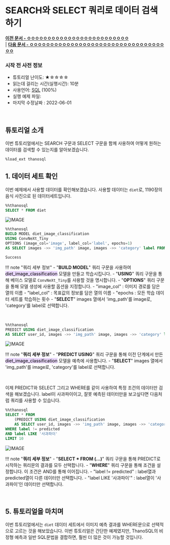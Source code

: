 # SEARCH와 SELECT 쿼리로 데이터 검색하기

**[이전 문서 - ㅇㅇㅇㅇㅇㅇㅇㅇㅇㅇㅇㅇㅇㅇㅇㅇㅇㅇㅇㅇㅇㅇㅇㅇㅇ](ㅇㅇㅇㅇㅇㅇㅇㅇㅇㅇ)** <br>| **[다음 문서 - ㅇㅇㅇㅇㅇㅇㅇㅇㅇㅇㅇㅇㅇㅇㅇㅇㅇㅇㅇㅇㅇㅇㅇㅇㅇㅇㅇㅇㅇㅇㅇㅇㅇㅇㅇ](ㅇㅇㅇㅇㅇㅇㅇㅇㅇㅇㅇㅇㅇㅇㅇㅇㅇ)**

### 시작 전 사전 정보

- 튜토리얼 난이도: ★☆☆☆☆
- 읽는데 걸리는 시간(실행시간): 10분
- 사용언어: [SQL](https://ko.wikipedia.org/wiki/SQL) (100%)
- 실행 예제 파일:
- 마지막 수정날짜 : 2022-06-01

<br>

## 튜토리얼 소개

이번 튜토리얼에서는 SEARCH 구문과 SELECT 구문을 함께 사용하여 어떻게 원하는 데이터를 검색할 수 있는지를 알아보겠습니다.



```sql
%load_ext thanosql
```

## 1. 데이터 세트 확인

이번 예제에서 사용할 데이터를 확인해보겠습니다. 사용할 데이터는 `diet`로, 1190장의 음식 사진으로 된 데이터세트입니다.


```sql
%%thanosql
SELECT * FROM diet
```

![IMAGE](/img/thanosql_search/base_search/select_dataset.png)


```sql
%%thanosql
BUILD MODEL diet_image_classification
USING ConvNeXt_Tiny
OPTIONS (image_col='image', label_col='label', epochs=1)
AS SELECT images ->> 'img_path' image, images ->> 'category' label FROM diet
```

    Success


!!! note "쿼리 세부 정보"
    - "__BUILD MODEL__" 쿼리 구문을 사용하여 <mark style="background-color:#E9D7FD ">diet_image_classification</mark> 모델을 만들고 학습시킵니다.
    - "__USING__" 쿼리 구문을 통해 베이스 모델로 `ConvNeXt_Tiny`를 사용할 것을 명시합니다.
    - "__OPTIONS__" 쿼리 구문을 통해 모델 생성에 사용할 옵션을 지정합니다.
        - "image_col" : 이미지 경로를 담은 열의 이름
        - "label_col" : 목표값의 정보를 담은 열의 이름
        - "epochs : 모든 학습 데이터 세트를 학습하는 횟수
    - "__SELECT__" images 열에서 'img_path'를 image로, 'category'를 label로 선택합니다.

<br>


```sql
%%thanosql
PREDICT USING diet_image_classification
AS SELECT user_id, images ->> 'img_path' image, images ->> 'category' label FROM diet
```

![IMAGE](/img/thanosql_search/base_search/predicted.png)


!!! note "__쿼리 세부 정보__"
    - "__PREDICT USING__" 쿼리 구문을 통해 이전 단계에서 만든 <mark style="background-color:#E9D7FD ">diet_image_classification</mark> 모델을 예측에 사용합니다.
    - "__SELECT__" images 열에서 'img_path'를 image로, 'category'를 label로 선택합니다.

<br>

이제 PREDICT와 SELECT 그리고 WHERE를 같이 사용하여 특정 조건의 데이터만 검색을 해보겠습니다. label이 사과파이이고, 잘못 예측된 데이터만을 보고싶다면 다음처럼 쿼리를 사용할 수 있습니다.


```sql
%%thanosql
SELECT * FROM
    (PREDICT USING diet_image_classification
    AS SELECT user_id, images ->> 'img_path' image, images ->> 'category' label FROM diet)
WHERE label != predicted
AND label LIKE '사과파이'
LIMIT 10
```

![IMAGE](/img/thanosql_search/base_search/predicted_with_where.png)


!!! note "__쿼리 세부 정보__"
    - "__SELECT * FROM (...)__" 쿼리 구문을 통해 PREDICT로 시작하는 쿼리문의 결과를 모두 선택합니다.
    - "__WHERE__" 쿼리 구문을 통해 조건을 설정합니다. 이 조건은 AND를 통해 이어집니다.
        - "label != predicted" : label열과 predicted열이 다른 데이터만 선택합니다.
        - "label LIKE '사과파이'" : label열이 '사과파이'인 데이터만 선택합니다.

<br>

## __5. 튜토리얼을 마치며__

이번 튜토리얼에서는 `diet` 데이터 세트에서 이미지 예측 결과를 WHERE문으로 선택적으로 고르는 것을 해보았습니다. 이번 튜토리얼은 간단한 예제였지만, ThanoSQL의 비정형 예측과 일반 SQL문법을 결합하면, 훨씬 더 많은 것이 가능할 것입니다.

